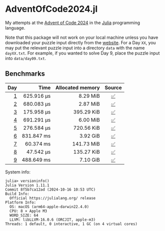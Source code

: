# AdventOfCode2024.jl
My attempts at the [Advent of Code 2024](https://adventofcode.com/2024) in the [Julia](https://julialang.org/) programming language.

Note that this package will not work on your local machine unless you have downloaded your puzzle input directly from the [website](https://adventofcode.com/2024). For a Day `XX`, you may put the relevant puzzle input into a directory `data` with the name `dayXX.txt`. For example, if you wanted to solve Day 9, place the puzzle input into `data/day09.txt`.

## Benchmarks

| Day | Time | Allocated memory | Source |
|----:|-----:|-----------------:|:------:|
| [1](https://adventofcode.com/2024/day/1) | 625.916 μs | 8.29 MiB | [:white_check_mark:](https://github.com/fgittins/AdventOfCode2024.jl/blob/main/src/day01.jl) |
| [2](https://adventofcode.com/2024/day/2) | 680.083 μs | 2.87 MiB | [:white_check_mark:](https://github.com/fgittins/AdventOfCode2024.jl/blob/main/src/day02.jl) |
| [3](https://adventofcode.com/2024/day/3) | 175.958 μs | 395.29 KiB | [:white_check_mark:](https://github.com/fgittins/AdventOfCode2024.jl/blob/main/src/day03.jl) |
| [4](https://adventofcode.com/2024/day/4) | 691.291 μs | 6.00 MiB | [:white_check_mark:](https://github.com/fgittins/AdventOfCode2024.jl/blob/main/src/day04.jl) |
| [5](https://adventofcode.com/2024/day/5) | 276.584 μs | 720.56 KiB | [:white_check_mark:](https://github.com/fgittins/AdventOfCode2024.jl/blob/main/src/day05.jl) |
| [6](https://adventofcode.com/2024/day/6) | 831.847 ms | 3.92 GiB | [:white_check_mark:](https://github.com/fgittins/AdventOfCode2024.jl/blob/main/src/day06.jl) |
| [7](https://adventofcode.com/2024/day/7) | 60.374 ms | 141.73 MiB | [:white_check_mark:](https://github.com/fgittins/AdventOfCode2024.jl/blob/main/src/day07.jl) |
| [8](https://adventofcode.com/2024/day/8) | 47.542 μs | 135.27 KiB | [:white_check_mark:](https://github.com/fgittins/AdventOfCode2024.jl/blob/main/src/day08.jl) |
| [9](https://adventofcode.com/2024/day/9) | 488.649 ms | 7.10 GiB | [:white_check_mark:](https://github.com/fgittins/AdventOfCode2024.jl/blob/main/src/day09.jl) |

System info:

```julia-repl
julia> versioninfo()
Julia Version 1.11.1
Commit 8f5b7ca12ad (2024-10-16 10:53 UTC)
Build Info:
  Official https://julialang.org/ release
Platform Info:
  OS: macOS (arm64-apple-darwin22.4.0)
  CPU: 8 × Apple M3
  WORD_SIZE: 64
  LLVM: libLLVM-16.0.6 (ORCJIT, apple-m3)
Threads: 1 default, 0 interactive, 1 GC (on 4 virtual cores)
```
